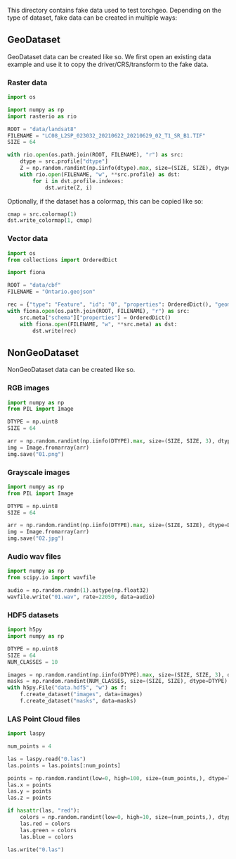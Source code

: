 This directory contains fake data used to test torchgeo. Depending on the type of dataset, fake data can be created in multiple ways:

## GeoDataset

GeoDataset data can be created like so. We first open an existing data example and use it to copy the driver/CRS/transform to the fake data.

### Raster data

```python
import os

import numpy as np
import rasterio as rio

ROOT = "data/landsat8"
FILENAME = "LC08_L2SP_023032_20210622_20210629_02_T1_SR_B1.TIF"
SIZE = 64

with rio.open(os.path.join(ROOT, FILENAME), "r") as src:
    dtype = src.profile["dtype"]
    Z = np.random.randint(np.iinfo(dtype).max, size=(SIZE, SIZE), dtype=dtype)
    with rio.open(FILENAME, "w", **src.profile) as dst:
        for i in dst.profile.indexes:
            dst.write(Z, i)
```
Optionally, if the dataset has a colormap, this can be copied like so:
```python
cmap = src.colormap(1)
dst.write_colormap(1, cmap)
```

### Vector data

```python
import os
from collections import OrderedDict

import fiona

ROOT = "data/cbf"
FILENAME = "Ontario.geojson"

rec = {"type": "Feature", "id": "0", "properties": OrderedDict(), "geometry": {"type": "Polygon", "coordinates": [[(0, 0), (0, 1), (1, 1), (1, 0), (0, 0)]]}}
with fiona.open(os.path.join(ROOT, FILENAME), "r") as src:
    src.meta["schema"]["properties"] = OrderedDict()
    with fiona.open(FILENAME, "w", **src.meta) as dst:
        dst.write(rec)
```

## NonGeoDataset

NonGeoDataset data can be created like so.

### RGB images

```python
import numpy as np
from PIL import Image

DTYPE = np.uint8
SIZE = 64

arr = np.random.randint(np.iinfo(DTYPE).max, size=(SIZE, SIZE, 3), dtype=DTYPE)
img = Image.fromarray(arr)
img.save("01.png")
```

### Grayscale images

```python
import numpy as np
from PIL import Image

DTYPE = np.uint8
SIZE = 64

arr = np.random.randint(np.iinfo(DTYPE).max, size=(SIZE, SIZE), dtype=DTYPE)
img = Image.fromarray(arr)
img.save("02.jpg")
```

### Audio wav files

```python
import numpy as np
from scipy.io import wavfile

audio = np.random.randn(1).astype(np.float32)
wavfile.write("01.wav", rate=22050, data=audio)
```

### HDF5 datasets

```python
import h5py
import numpy as np

DTYPE = np.uint8
SIZE = 64
NUM_CLASSES = 10

images = np.random.randint(np.iinfo(DTYPE).max, size=(SIZE, SIZE, 3), dtype=DTYPE)
masks = np.random.randint(NUM_CLASSES, size=(SIZE, SIZE), dtype=DTYPE)
with h5py.File("data.hdf5", "w") as f:
    f.create_dataset("images", data=images)
    f.create_dataset("masks", data=masks)
```

### LAS Point Cloud files

```python
import laspy

num_points = 4

las = laspy.read("0.las")
las.points = las.points[:num_points]

points = np.random.randint(low=0, high=100, size=(num_points,), dtype=las.x.dtype)
las.x = points
las.y = points
las.z = points

if hasattr(las, "red"):
    colors = np.random.randint(low=0, high=10, size=(num_points,), dtype=las.red.dtype)
    las.red = colors
    las.green = colors
    las.blue = colors

las.write("0.las")
```
